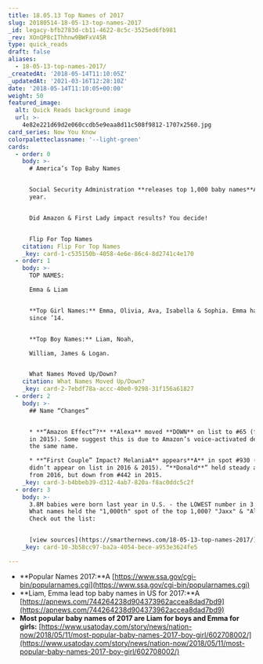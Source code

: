 ```yaml
---
title: 18.05.13 Top Names of 2017
slug: 20180514-18-05-13-top-names-2017
_id: legacy-bfb2783d-cb11-4622-8c5c-3525ed6fb981
_rev: XOnQP8cIThhnw9BWFxV45R
type: quick_reads
draft: false
aliases:
  - 18-05-13-top-names-2017/
_createdAt: '2018-05-14T11:10:05Z'
_updatedAt: '2021-03-16T12:28:10Z'
date: '2018-05-14T11:10:05+00:00'
weight: 50
featured_image:
  alt: Quick Reads background image
  url: >-
    4e82e221d69d2e060ccdb5e9eaa8d11c508f9812-1707x2560.jpg
card_series: Now You Know
colorpaletteclassname: '--light-green'
cards:
  - order: 0
    body: >-
      # America’s Top Baby Names


      Social Security Administration **releases top 1,000 baby names**A every
      year.


      Did Amazon & First Lady impact results? You decide!


      Flip For Top Names
    citation: Flip For Top Names
    _key: card-1-c535150b-4058-4e6e-86c4-8d2741c4e170
  - order: 1
    body: >-
      TOP NAMES:  

      Emma & Liam


      **Top Girl Names:** Emma, Olivia, Ava, Isabella & Sophia. Emma has been #1
      since ’14.


      **Top Boy Names:** Liam, Noah,  

      William, James & Logan.


      What Names Moved Up/Down?
    citation: What Names Moved Up/Down?
    _key: card-2-7ebdf78a-accc-40e0-9298-31f156a61827
  - order: 2
    body: >-
      ## Name “Changes”


      * **“Amazon Effect”?** **Alexa** moved **DOWN** on list to #65 (from #32
      in 2015). Some suggest this is due to Amazon’s voice-activated device by
      the same name.

      * **“First Couple” Impact? MelaniaA** appears**A** in spot #930 (‘Melania’
      didn’t appear on list in 2016 & 2015). “**Donald**” held steady at #488
      from 2016, but down from #442 in 2015.
    _key: card-3-b4bbeb39-d312-4ab7-820a-f8ac0ddc5c2f
  - order: 3
    body: >-
      3.8M babies were born last year in U.S. - the LOWEST number in 3 decades.
      What names held the "1,000th" spot of the top 1,000? "Jaxx" & "Alora".
      Check out the list:


      [view sources](https://smarthernews.com/18-05-13-top-names-2017/)
    _key: card-10-3b58cc97-ba2a-4054-bece-a953e3624fe5

---
```

* **Popular Names 2017:**A [https://www.ssa.gov/cgi-bin/popularnames.cgi](https://www.ssa.gov/cgi-bin/popularnames.cgi)
* **Liam, Emma lead top baby names in US for 2017:**A [https://apnews.com/744264238d904373962accea8dad7bd9](https://apnews.com/744264238d904373962accea8dad7bd9)
* **Most popular baby names of 2017 are Liam for boys and Emma for girls:** [https://www.usatoday.com/story/news/nation-now/2018/05/11/most-popular-baby-names-2017-boy-girl/602708002/](https://www.usatoday.com/story/news/nation-now/2018/05/11/most-popular-baby-names-2017-boy-girl/602708002/)
